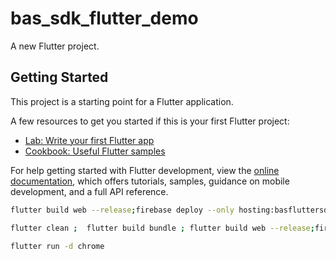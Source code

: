 # bas_sdk_flutter_demo

A new Flutter project.

## Getting Started

This project is a starting point for a Flutter application.

A few resources to get you started if this is your first Flutter project:

- [Lab: Write your first Flutter app](https://docs.flutter.dev/get-started/codelab)
- [Cookbook: Useful Flutter samples](https://docs.flutter.dev/cookbook)

For help getting started with Flutter development, view the
[online documentation](https://docs.flutter.dev/), which offers tutorials,
samples, guidance on mobile development, and a full API reference.



```bash
flutter build web --release;firebase deploy --only hosting:basfluttersdk  --project ykbbas
```
```bash
flutter clean ;  flutter build bundle ; flutter build web --release;firebase deploy --only hosting:basfluttersdk  --project ykbbas
```
```bash
flutter run -d chrome 
```
